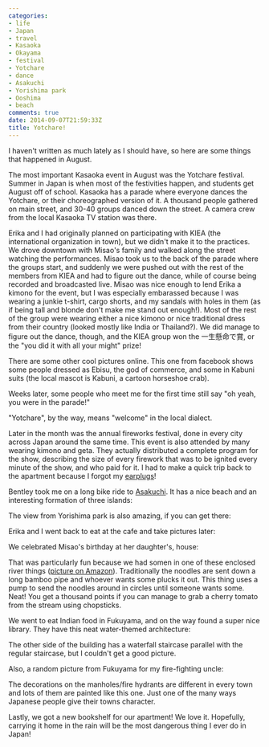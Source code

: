 ```yaml
---
categories:
- life
- Japan
- travel
- Kasaoka
- Okayama
- festival
- Yotchare
- dance
- Asakuchi
- Yorishima park
- Ooshima
- beach
comments: true
date: 2014-09-07T21:59:33Z
title: Yotchare!
---
```


I haven't written as much lately as I should have, so here are some things that happened in August.

The most important Kasaoka event in August was the Yotchare festival. Summer in Japan is when most of the festivities happen, and students get August off of school. Kasaoka has a parade where everyone dances the Yotchare, or their choreographed version of it. A thousand people gathered on main street, and 30-40 groups danced down the street. A camera crew from the local Kasaoka TV station was there.

Erika and I had originally planned on participating with KIEA (the international organization in town), but we didn't make it to the practices. We drove downtown with Misao's family and walked along the street watching the performances. Misao took us to the back of the parade where the groups start, and suddenly we were pushed out with the rest of the members from KIEA and had to figure out the dance, while of course being recorded and broadcasted live. Misao was nice enough to lend Erika a kimono for the event, but I was especially embarassed because I was wearing a junkie t-shirt, cargo shorts, and my sandals with holes in them (as if being tall and blonde don't make me stand out enough!). Most of the rest of the group were wearing either a nice kimono or nice traditional dress from their country (looked mostly like India or Thailand?). We did manage to figure out the dance, though, and the KIEA group won the 一生懸命で賞, or the "you did it with all your might" prize!

<ResponsiveFigure
    class_="center"
    src="/images/content_images/yottyare-1.jpg"
    title="KIEA doing the Yotchare dance"
    alt="The foreigners of Kasaoka doing the Yotchare dance, arms outstretched to the left. The street is lined with onlookers. Most participants have a kimono, some a hijab. Two of us are wearing normal shorts and a t-shirt, and I am wearing sandles." />

<ResponsiveFigure
    class_="center"
    src="/images/content_images/yottyare-2.jpg"
    title="Here you can see a few of the many people taking pictures of us. Those giant lights are for the news crew."
    alt="The street is lined with onlookers and there are TV lights above the international group doing the Yotchare dance in the street, arms stretched upwards. Several people are taking pictures of the dancers." />

There are some other cool pictures online. This one from facebook shows some people dressed as Ebisu, the god of commerce, and some in Kabuni suits (the local mascot is Kabuni, a cartoon horseshoe crab).

<ResponsiveFigure
    class_="center"
    src="https://scontent-a-ams.xx.fbcdn.net/hphotos-xpa1/v/t1.0-9/p180x540/10537742_1446994242253771_944159117839706341_n.jpg?oh=b4e45158341bff97a2ed0510a9fbe2a2&oe=54910D78"
    title="Kasaoka residents attend Yotchare in costume"
    alt="People dressed as Ebisu (a plastic mask with a chubby face, wide smile, and huge earlobes), , and the local mascot, Kabuni (a large cloth costume with a pointed tail)" />

Weeks later, some people who meet me for the first time still say "oh yeah, you were in the parade!"

"Yotchare", by the way, means "welcome" in the local dialect.

Later in the month was the annual fireworks festival, done in every city across Japan around the same time. This event is also attended by many wearing kimono and geta. They actually distributed a complete program for the show, describing the size of every firework that was to be ignited every minute of the show, and who paid for it. I had to make a quick trip back to the apartment because I forgot my [earplugs](https://en.wikipedia.org/wiki/Phonophobia)!

<ResponsiveFigure
    class_="center"
    src="/images/content_images/August-2014-fireworks.jpg"
    title="Summer fireworks in Kasaoka"
    alt="Fireworks light the bay across the perfectly flat reclaimed farmland" />

Bentley took me on a long bike ride to [Asakuchi](https://en.wikipedia.org/wiki/Asakuchi,_Okayama). It has a nice beach and an interesting formation of three islands:

<ResponsiveFigure
    class_="center"
    src="/images/content_images/mittsu-shima.jpg"
    title="mitsu shima (three-island)"
    alt="A tiny rock island with three humps like the back of a camel." />

The view from Yorishima park is also amazing, if you can get there:

<ResponsiveFigure
    class_="center"
    src="/images/content_images/bentley-climbing.jpg"
    title="Bentley climbing the mountain to Yorishima park. Erika thinks this would make a nice Nike advertisement."
    alt="Back view of Bentley climbing a steep staircase surrounded by thick vegetation which shade the path. The 'Nike' symbols on his shoes shine white in the darkness."/>

<ResponsiveFigure
    class_="center"
    src="/images/content_images/yorishima-view.jpg"
    title="The view of Asakuchi from Yorishima park"
    alt="Bentley's hand points to the houses and farms in the valley. Before us is an orchard, thick vegetation, and a small walking path down the mountain. Beyond the valley, the sun sets behind the mountains, turning the slightly-clouded sky pink." />

Erika and I went back to eat at the cafe and take pictures later:

<ResponsiveFigure
    class_="center"
    src="/images/content_images/erika-ooshima.jpg"
    title="Erika in front of a view of the ocean from Oshima"
    alt="Erika in sunglasses looks back towards the camera. In front of her is thick vegetation, and then ocean and a string of islands half-hidden by the humid air."/>

We celebrated Misao's birthday at her daughter's, house:

<ResponsiveFigure
    class_="center"
    src="/images/content_images/misao-birthday.jpg"
    title="Misao and her birthday cake(s). The TV is playing a YouTube party with a hundred gaijin."
    alt="Misao smiles towards the camera. On the table is a collection of individually-sized cakes from the local bakery, each with a different-colored birthday candle sticking out." />

That was particularly fun because we had somen in one of these enclosed river things ([picture on Amazon](http://www.amazon.co.jp/%E5%AE%B6%E5%BA%AD%E7%94%A8-%E3%81%9D%E3%81%86%E3%82%81%E3%82%93%E6%B5%81%E3%81%97%E5%99%A8-%E6%96%B0%E7%AB%B9%E5%8F%96%E7%89%A9%E8%AA%9E-%E6%B5%81%E3%81%97%E3%81%9D%E3%81%86%E3%82%81%E3%82%93%E6%A9%9F-%E6%B5%81%E3%81%97%E3%81%9D%E3%81%86%E3%82%81%E3%82%93%E5%99%A8/dp/B005C0EJP0)). Traditionally the noodles are sent down a long bamboo pipe and whoever wants some plucks it out. This thing uses a pump to send the noodles around in circles until someone wants some. Neat! You get a thousand points if you can manage to grab a cherry tomato from the stream using chopsticks.

We went to eat Indian food in Fukuyama, and on the way found a super nice library. They have this neat water-themed architecture:

<ResponsiveFigure
    class_="center"
    src="/images/content_images/erika-fukuyama-library.jpg"
    title="Erika at the Fukuyama library."
    alt="Erika sits on a hexagonal-patterned bench under a staircase in the library. The wall behind her is all glass and the building is surrounded by a pond. The pond reflects the trees in the park and the clouds in the sky." />

The other side of the building has a waterfall staircase parallel with the regular staircase, but I couldn't get a good picture.

Also, a random picture from Fukuyama for my fire-fighting uncle:

<ResponsiveFigure
    class_="center"
    src="/images/content_images/fukuyama-fire-hydrant.jpg"
    title="Fukuyama firehydrant cover"
    alt="A yellow and red painted manhole cover with an illustration of a fireman spraying water, a firetruck, and the city's peach symbol."/>

The decorations on the manholes/fire hydrants are different in every town and lots of them are painted like this one. Just one of the many ways Japanese people give their towns character.

Lastly, we got a new bookshelf for our apartment! We love it. Hopefully, carrying it home in the rain will be the most dangerous thing I ever do in Japan!

<ResponsiveFigure
    class_="center"
    src="/images/content_images/bookshelf-bike.jpg"
    title="Getting our new bookcase home"
    alt="A six-foot long, slim cardboard box kept in place precariously by three bungee cords balances on the rear rack of a mamachari bicicyle."/>
